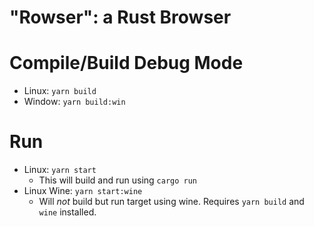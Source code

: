 # "Rowser": a Rust Browser

# Compile/Build Debug Mode
- Linux: `yarn build`
- Window: `yarn build:win`
# Run
- Linux: `yarn start`
  - This will build and run using `cargo run`
- Linux Wine: `yarn start:wine`
  - Will _not_ build but run target using wine. Requires `yarn build` and `wine` installed.